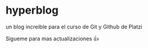 # hyperblog
un blog increible para el curso de Git y  Github de Platzi

Sigueme para mas actualizaciones 👍